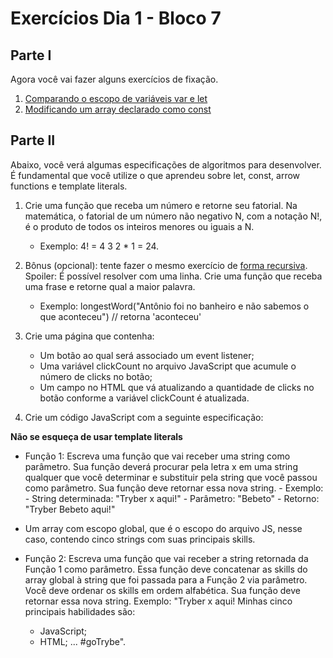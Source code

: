 # Exercícios Dia 1 - Bloco 7

## Parte I

Agora você vai fazer alguns exercícios de fixação.

1. [Comparando o escopo de variáveis var e let](https://www.freecodecamp.org/learn/javascript-algorithms-and-data-structures/es6/compare-scopes-of-the-var-and-let-keywords)
2. [Modificando um array declarado como const](https://www.freecodecamp.org/learn/javascript-algorithms-and-data-structures/es6/mutate-an-array-declared-with-const)

## Parte II

Abaixo, você verá algumas especificações de algoritmos para desenvolver. É fundamental que você utilize o que aprendeu sobre let, const, arrow functions e template literals.

1. Crie uma função que receba um número e retorne seu fatorial.
Na matemática, o fatorial de um número não negativo N, com a notação N!, é o produto de todos os inteiros menores ou iguais a N. 

	- Exemplo: 4! = 4 3 2 * 1 = 24.

2. Bônus (opcional): tente fazer o mesmo exercício de [forma recursiva](http://www.devfuria.com.br/logica-de-programacao/recursividade-fatorial/). Spoiler: É possível resolver com uma linha.
Crie uma função que receba uma frase e retorne qual a maior palavra.

	- Exemplo:
	      longestWord("Antônio foi no banheiro e não sabemos o que aconteceu") // retorna 'aconteceu'

3. Crie uma página que contenha:

	- Um botão ao qual será associado um event listener;
	- Uma variável clickCount no arquivo JavaScript que acumule o número de clicks no botão;
	- Um campo no HTML que vá atualizando a quantidade de clicks no botão conforme a variável clickCount é atualizada.

4. Crie um código JavaScript com a seguinte especificação:

**Não se esqueça de usar template literals**

- Função 1: Escreva uma função que vai receber uma string como parâmetro. Sua função deverá procurar pela letra x em uma string qualquer que você determinar e substituir pela string que você passou como parâmetro. Sua função deve retornar essa nova string. 	- Exemplo:
		- String determinada: "Tryber x aqui!"
		- Parâmetro: "Bebeto"
		- Retorno: "Tryber Bebeto aqui!"

- Um array com escopo global, que é o escopo do arquivo JS, nesse caso, contendo cinco strings com suas principais skills.

- Função 2: Escreva uma função que vai receber a string retornada da Função 1 como parâmetro. Essa função deve concatenar as skills do array global à string que foi passada para a Função 2 via parâmetro. Você deve ordenar os skills em ordem alfabética. Sua função deve retornar essa nova string. Exemplo: "Tryber x aqui! Minhas cinco principais habilidades são:
	- JavaScript;
	- HTML; ...
	#goTrybe".
